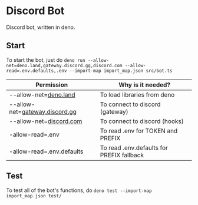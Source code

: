 # Discord Bot
Discord bot, written in deno.

## Start

To start the bot, just do `deno run --allow-net=deno.land,gateway.discord.gg,discord.com --allow-read=.env.defaults,.env --import-map import_map.json src/bot.ts`

| Permission                                           | Why is it needed?                         |
|------------------------------------------------------|-------------------------------------------|
| --allow-net=[deno.land](deno.land)                   | To load libraries from deno               |
| --allow-net=[gateway.discord.gg](gateway.discord.gg) | To connect to discord (gateway)           |
| --allow-net=[discord.com](discord.com)               | To connect to discord (hooks)             |
| -allow-read=.env                                     | To read .env for TOKEN and PREFIX         |
| -allow-read=.env.defaults                            | To read .env.defaults for PREFIX fallback |

## Test

To test all of the bot's functions, do `deno test --import-map import_map.json test/`